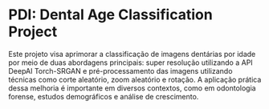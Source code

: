 # PDI: Dental Age Classification Project

Este projeto visa aprimorar a classificação de imagens dentárias por idade por meio de duas abordagens principais: super resolução utilizando a API DeepAI Torch-SRGAN e pré-processamento das imagens utilizando técnicas como corte aleatório, zoom aleatório e rotação. A aplicação prática dessa melhoria é importante em diversos contextos, como em odontologia forense, estudos demográficos e análise de crescimento.

